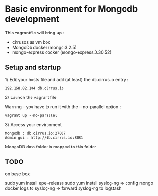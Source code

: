 # Basic environment for Mongodb development

This vagrantfile will bring up :
- cirrusos as vm box
- MongoDb docker (mongo:3.2.5)
- mongo-express docker (mongo-express:0.30.52)

## Setup and startup

1/ Edit your hosts file and add (at least) the db.cirrus.io entry :

```
192.168.82.104 db.cirrus.io
```

2/ Launch the vagrant file

Warning - you have to run it with the --no-parallel option :
```
vagrant up --no-parallel
```

3/ Access your environment

```
Mongodb : db.cirrus.io:27017
Admin gui : http://db.cirrus.io:8081
```

MongoDB data folder is mapped to this folder



## TODO

on base box

sudo yum install epel-release
sudo yum install syslog-ng
=> config mongo docker logs to syslog-ng
=> forward syslog-ng to logstash
